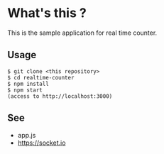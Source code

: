 # What's this ?

This is the sample application for real time counter. 

## Usage

```
$ git clone <this repository>
$ cd realtime-counter
$ npm install
$ npm start
(access to http://localhost:3000)
```

## See

 - app.js
 - https://socket.io
